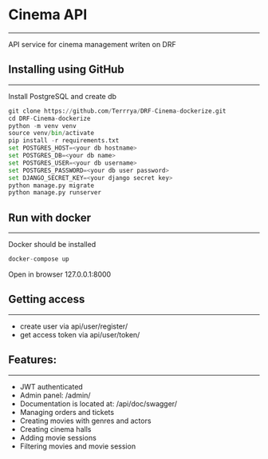 # Cinema API
<hr>

API service for cinema management writen on DRF

## Installing using GitHub
<hr>

Install PostgreSQL and create db

```python
git clone https://github.com/Terrrya/DRF-Cinema-dockerize.git
cd DRF-Cinema-dockerize
python -m venv venv
source venv/bin/activate
pip install -r requirements.txt
set POSTGRES_HOST=<your db hostname>
set POSTGRES_DB=<your db name>
set POSTGRES_USER=<your db username>
set POSTGRES_PASSWORD=<your db user password>
set DJANGO_SECRET_KEY=<your django secret key>
python manage.py migrate
python manage.py runserver
```

## Run with docker
<hr>

Docker should be installed

```python
docker-compose up
```
Open in browser 127.0.0.1:8000

## Getting access
<hr>

- create user via api/user/register/
- get access token via api/user/token/

## Features:
<hr>

- JWT authenticated
- Admin panel: /admin/
- Documentation is located at: /api/doc/swagger/
- Managing orders and tickets
- Creating movies with genres and actors
- Creating cinema halls
- Adding movie sessions
- Filtering movies and movie session



